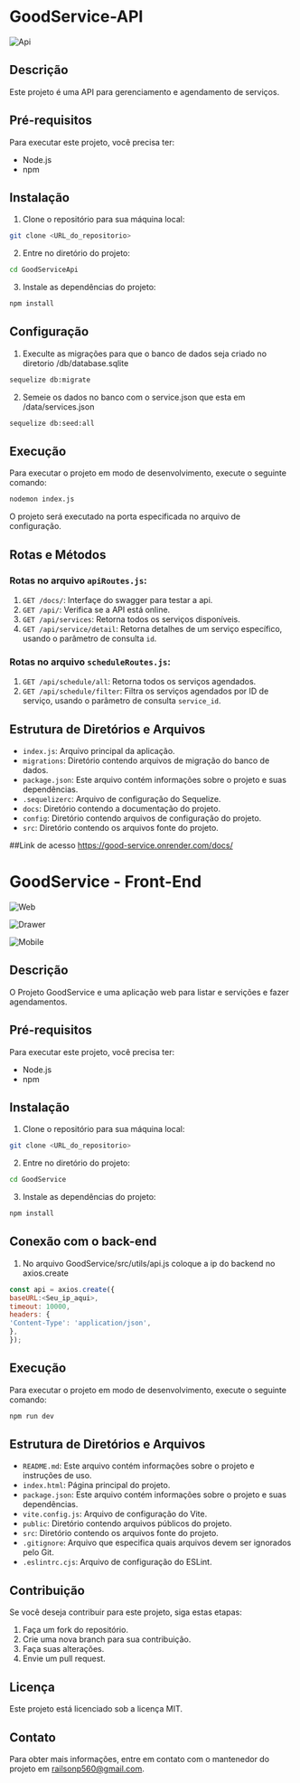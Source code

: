
# GoodService-API



![Api](./imagens/api.png)



## Descrição

Este projeto é uma API para gerenciamento e agendamento de serviços.

## Pré-requisitos

Para executar este projeto, você precisa ter:

- Node.js
- npm

## Instalação

1. Clone o repositório para sua máquina local:
```bash
git clone <URL_do_repositorio>
```

2. Entre no diretório do projeto:
```bash
cd GoodServiceApi
```

3. Instale as dependências do projeto:
```bash
npm install
```


## Configuração

1. Execulte as migrações para que o banco de dados seja criado no diretorio /db/database.sqlite

```bash
sequelize db:migrate
```

2. Semeie os dados no banco com o service.json que esta em /data/services.json

```bash
sequelize db:seed:all
```



## Execução

Para executar o projeto em modo de desenvolvimento, execute o seguinte comando:

```bash
nodemon index.js
```

O projeto será executado na porta especificada no arquivo de configuração.

## Rotas e Métodos

### Rotas no arquivo `apiRoutes.js`:

1. `GET /docs/`: Interfaçe do swagger para testar a api.
1. `GET /api/`: Verifica se a API está online.
2. `GET /api/services`: Retorna todos os serviços disponíveis.
3. `GET /api/service/detail`: Retorna detalhes de um serviço específico, usando o parâmetro de consulta `id`.

### Rotas no arquivo `scheduleRoutes.js`:

1. `GET /api/schedule/all`: Retorna todos os serviços agendados.
2. `GET /api/schedule/filter`: Filtra os serviços agendados por ID de serviço, usando o parâmetro de consulta `service_id`.

## Estrutura de Diretórios e Arquivos

- `index.js`: Arquivo principal da aplicação.
- `migrations`: Diretório contendo arquivos de migração do banco de dados.
- `package.json`: Este arquivo contém informações sobre o projeto e suas dependências.
- `.sequelizerc`: Arquivo de configuração do Sequelize.
- `docs`: Diretório contendo a documentação do projeto.
- `config`: Diretório contendo arquivos de configuração do projeto.
- `src`: Diretório contendo os arquivos fonte do projeto.

##Link de acesso
 https://good-service.onrender.com/docs/

# GoodService - Front-End


![Web](./imagens/front.png)

![Drawer](./imagens/front-drawer.png)

![Mobile](./imagens/front-mobile.png)



## Descrição

O Projeto GoodService e uma aplicação web para listar e servições e fazer agendamentos.

## Pré-requisitos

Para executar este projeto, você precisa ter:

- Node.js
- npm

## Instalação

1. Clone o repositório para sua máquina local:
```bash
git clone <URL_do_repositorio>
```

2. Entre no diretório do projeto:
```bash
cd GoodService
```

3. Instale as dependências do projeto:
```bash
npm install
```


## Conexão com o back-end

1. No arquivo GoodService/src/utils/api.js coloque a ip do backend no axios.create

```javascript
const api = axios.create({
baseURL:<Seu_ip_aqui>,
timeout: 10000,
headers: {
'Content-Type': 'application/json',
},
});
```


## Execução

Para executar o projeto em modo de desenvolvimento, execute o seguinte comando:

```bash
npm run dev
```


## Estrutura de Diretórios e Arquivos

- `README.md`: Este arquivo contém informações sobre o projeto e instruções de uso.
- `index.html`: Página principal do projeto.
- `package.json`: Este arquivo contém informações sobre o projeto e suas dependências.
- `vite.config.js`: Arquivo de configuração do Vite.
- `public`: Diretório contendo arquivos públicos do projeto.
- `src`: Diretório contendo os arquivos fonte do projeto.
- `.gitignore`: Arquivo que especifica quais arquivos devem ser ignorados pelo Git.
- `.eslintrc.cjs`: Arquivo de configuração do ESLint.

## Contribuição

Se você deseja contribuir para este projeto, siga estas etapas:

1. Faça um fork do repositório.
2. Crie uma nova branch para sua contribuição.
3. Faça suas alterações.
4. Envie um pull request.

## Licença

Este projeto está licenciado sob a licença MIT.

## Contato

Para obter mais informações, entre em contato com o mantenedor do projeto em <railsonp560@gmail.com>.
